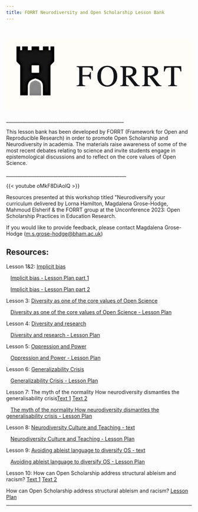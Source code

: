 ```yaml
---
title: FORRT Neurodiversity and Open Scholarship Lesson Bank
---
```


<br>

![FORRT logo](./images/logo.webp)

\_\_\_\_\_\_\_\_\_\_\_\_\_\_\_\_\_\_\_\_\_\_\_\_\_\_\_\_\_\_\_\_\_\_\_\_\_\_\_\_\_\_\_\_\_\_\_\_\_\_

This lesson bank has been developed by FORRT (Framework for Open and Reproducible Research) in order to promote Open Scholarship and Neurodiversity in academia. The materials raise awareness of some of the most recent debates relating to science and invite students engage in epistemological discussions and to reflect on the core values of Open Science.

\_\_\_\_\_\_\_\_\_\_\_\_\_\_\_\_\_\_\_\_\_\_\_\_\_\_\_\_\_\_\_\_\_\_\_\_\_\_\_\_\_\_\_\_\_\_\_\_\_\_\_

{{< youtube oMkF8DiAolQ >}}

Resources presented at this workshop titled "Neurodiversify your curriculum delivered by Lorna Hamilton, Magdalena Grose-Hodge, Mahmoud Elsherif & the FORRT group at the Unconference 2023: Open Scholarship Practices in Education Research.

If you would like to provide feedback, please contact Magdalena Grose-Hodge (m.s.grose-hodge@bham.ac.uk)

## Resources:

Lesson 1&2: [Implicit bias](./implicit_bias/)

   [Implicit bias - Lesson Plan part 1](./Lesson_Plans/implicit_bias_lesson_plan.pdf)

   [Implicit bias - Lesson Plan part 2](./Lesson_Plans/Implicit_Bias_part_2.pdf)

Lesson 3: [Diversity as one of the core values of Open Science](./community_psychology-diversity/)

   [Diversity as one of the core values of Open Science - Lesson Plan](./Lesson_Plans/Diversity_as_a_corevalue_of_Open%20Science.pdf)

Lesson 4: [Diversity and research](./diversity_and_research/)

   [Diversity and research - Lesson Plan](./Lesson_Plans/Diversity_and_Research.pdf)

Lesson 5: [Oppression and Power](./masterstools/)

   [Oppression and Power - Lesson Plan](./masterstools/)

Lesson 6: [Generalizability Crisis](./generalizability/)

   [Generalizability Crisis - Lesson Plan](./Lesson_Plans/generalizability.pdf)

Lesson 7: The myth of the normality How neurodiversity dismantles the generalisability crisis[Text 1](https://journalofethics.ama-assn.org/article/myth-normal-brain-embracing-neurodiversity/2015-04) [Text 2](https://www.cambridge.org/core/journals/behavioral-and-brain-sciences/article/abs/generalizability-crisis/AD386115BA539A759ACB3093760F4824)

   [The myth of the normality How neurodiversity dismantles the generalisability crisis - Lesson Plan](./Lesson_Plans/The_myth_of_the_normality_How_neurodiversity_dismantles_the_generalisability_crisis.pdf)

Lesson 8: [Neurodiversity Culture and Teaching - text](http://rapidintellect.com/AEQweb/ed-5971.pdf)

   [Neurodiversity Culture and Teaching - Lesson Plan](./Lesson_Plans/Neuro_para.pdf)

Lesson 9: [Avoiding ableist language to diversify OS - text](https://www.liebertpub.com/doi/10.1089/aut.2020.0014)

   [Avoiding ableist language to diversify OS - Lesson Plan](./Lesson_Plans/Avoiding_ableist%20language_to_diversify_open_scholarship.pdf)

Lesson 10: How can Open Scholarship address structural ableism and racism? [Text 1](https://www.apa.org/science/about/psa/2019/02/open-science) [Text 2](https://www.tandfonline.com/doi/abs/10.1080/09638288.2023.2173315?journalCode=idre20)

How can Open Scholarship address structural ableism and racism? [Lesson Plan](./Lesson_Plans/How_can_we_Open%20Scholarship_to_address_the%20structural_ableism_and_racism_in_our_society.pdf)

---

<br>
